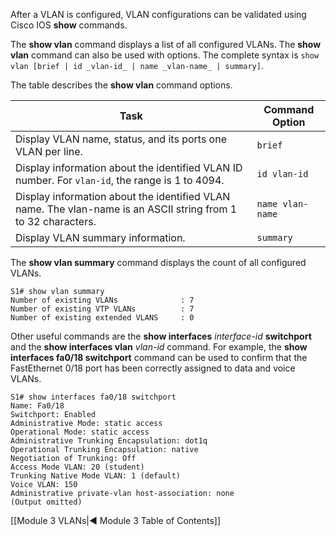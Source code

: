 After a VLAN is configured, VLAN configurations can be validated using Cisco IOS **show** commands.

The **show vlan** command displays a list of all configured VLANs. The **show vlan** command can also be used with options. The complete syntax is `show vlan [brief | id _vlan-id_ | name _vlan-name_ | summary]`.

The table describes the **show vlan** command options.

| Task                                                                                                          | Command Option   |
| ------------------------------------------------------------------------------------------------------------- | ---------------- |
| Display VLAN name, status, and its ports one VLAN per line.                                                   | `brief`          |
| Display information about the identified VLAN ID number. For `vlan-id`, the range is 1 to 4094.               | `id vlan-id`     |
| Display information about the identified VLAN name. The vlan-name is an ASCII string from 1 to 32 characters. | `name vlan-name` |
| Display VLAN summary information.                                                                             | `summary`        |

The **show vlan summary** command displays the count of all configured VLANs.

```
S1# show vlan summary
Number of existing VLANs              : 7
Number of existing VTP VLANs          : 7
Number of existing extended VLANS     : 0
```

Other useful commands are the **show interfaces** _interface-id_ **switchport** and the **show interfaces vlan** _vlan-id_ command. For example, the **show interfaces fa0/18 switchport** command can be used to confirm that the FastEthernet 0/18 port has been correctly assigned to data and voice VLANs.

```
S1# show interfaces fa0/18 switchport
Name: Fa0/18
Switchport: Enabled
Administrative Mode: static access
Operational Mode: static access
Administrative Trunking Encapsulation: dot1q
Operational Trunking Encapsulation: native
Negotiation of Trunking: Off
Access Mode VLAN: 20 (student) 
Trunking Native Mode VLAN: 1 (default)
Voice VLAN: 150
Administrative private-vlan host-association: none
(Output omitted)
```

[[Module 3 VLANs|◀ Module 3 Table of Contents]]